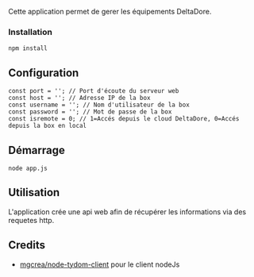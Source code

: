 Cette application permet de gerer les équipements DeltaDore.

### Installation

```
npm install
```

## Configuration
```
const port = ''; // Port d'écoute du serveur web
const host = ''; // Adresse IP de la box
const username = ''; // Nom d'utilisateur de la box
const password = ''; // Mot de passe de la box
const isremote = 0; // 1=Accés depuis le cloud DeltaDore, 0=Accés depuis la box en local

```

## Démarrage

```
node app.js
```

## Utilisation

L'application crée une api web afin de récupérer les informations via des requetes http.

## Credits

- [mgcrea/node-tydom-client](https://github.com/mgcrea/node-tydom-client) pour le client nodeJs

